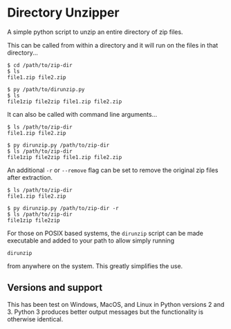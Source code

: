 # Directory Unzipper

A simple python script to unzip an entire directory of zip files.

This can be called from within a directory and it will run on the files in that directory...

```
$ cd /path/to/zip-dir
$ ls
file1.zip file2.zip

$ py /path/to/dirunzip.py
$ ls
file1zip file2zip file1.zip file2.zip
```

It can also be called with command line arguments...

```
$ ls /path/to/zip-dir
file1.zip file2.zip

$ py dirunzip.py /path/to/zip-dir
$ ls /path/to/zip-dir
file1zip file2zip file1.zip file2.zip
```

An additional `-r` or `--remove` flag can be set to remove the original zip files after extraction.

```
$ ls /path/to/zip-dir
file1.zip file2.zip

$ py dirunzip.py /path/to/zip-dir -r
$ ls /path/to/zip-dir
file1zip file2zip
```

For those on POSIX based systems, the `dirunzip` script can be made executable and added to your path to allow simply running

`dirunzip`

from anywhere on the system. This greatly simplifies the use.

## Versions and support

This has been test on Windows, MacOS, and Linux in Python versions 2 and 3. Python 3 produces better output messages but the functionality is otherwise identical.
